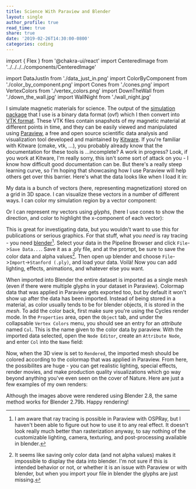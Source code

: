 ```yaml
---
title: Science With Paraview and Blender
layout: single
author_profile: true
read_time: true
share: true
date: '2019-02-26T14:30:00-0800'
categories: coding
---
```


import { Flex } from '@chakra-ui/react'
import CenteredImage from '../../../../components/CenteredImage'

import DataJustIn from './data_just_in.png'
import ColorByComponent from './color_by_component.png'
import Cones from './cones.png'
import VertexColors from './vertex_colors.png'
import DownTheWall from './down_the_wall.jpg'
import WallNight from './wall_night.jpg'

I simulate magnetic materials for science. The output of the [simulation
package](http://mumax.github.io/) that I use is a binary data format (ovf) which I then convert into
[VTK format](https://vtk.org/). These VTK files contain snapshots of my magnetic material at
different points in time, and they can be easily viewed and manipulated using
[Paraview](https://www.paraview.org/), a free and open source scientific data analysis and
visualization tool developed and maintained by [Kitware](https://www.kitware.com/). If you're
familiar with Kitware (cmake, vtk, ...), you probably already know that the documentation for these
tools is ...incomplete? A work in progress? Look, if you work at Kitware, I'm really sorry, this
isn't some sort of attack on you - I know how difficult good documentation can be. But there's a
really steep learning curve, so I'm hoping that showcasing how I use Paraview will help others get
over this barrier. Here's what the data looks like when I load it in:

<CenteredImage src={DataJustIn} />

My data is a bunch of vectors (here, representing magnetization) stored on a grid in 3D space. I can
visualize these vectors in a number of different ways. I can color my simulation region by a vector
component:

<CenteredImage src={ColorByComponent} />

Or I can represent my vectors using _glyphs_, (here I use cones to show the direction, and color to
highlight the x-component of each vector):

<CenteredImage src={Cones} />

This is great for investigating data, but you wouldn't want to use this for publications or serious
graphics. For that stuff, what you _need_ is ray tracing - you need
[blender](https://www.blender.org/)[^1]. Select your data in the Pipeline Browser and click
`File`->`Save Data...`. Save it as a .ply file, and at the prompt, be sure to save the color data
and alpha values[^2]. Then open up blender and choose `File`->`Import`->`Stanford (.ply)`, and load
your data. Voilà! Now you can add lighting, effects, animations, and whatever else you want.

When imported into Blender the entire dataset is imported as a single mesh (even if there were
multiple glyphs in your dataset in Paraview). Colormap data that was applied in Paraview gets
exported too, but by default it won't show up after the data has been imported. Instead of being
stored in a material, as color usually tends to be for blender objects, it is stored in the _mesh_.
To add the color back, first make sure you're using the Cycles render mode. In the `Properties`
area, open the `Object` tab, and under the collapsable `Vertex Colors` menu, you should see an entry
for an _attribute_ named `Col`. This is the name given to the color data by paraview. With the
imported data selected, open the `Node Editor`, create an `Attribute Node`, and enter `Col` into
the `Name` field:

<CenteredImage src={VertexColors} />

Now, when the 3D view is set to `Rendered`, the imported mesh should be colored according to the
colormap that was applied in Paraview. From here, the possibilites are huge - you can get realistic
lighting, special effects, render movies, and make production quality visualizations which go way
beyond anything you've even seen on the cover of Nature. Here are just a few examples of my own
renders:

<Flex flexDirection="row" gap="1em">
  <CenteredImage src={DownTheWall} />
  <CenteredImage src={WallNight} />
</Flex>

Although the images above were rendered using Blender 2.8, the same method works for Blender 2.79b.
Happy rendering!

[^1]:
    I am aware that ray tracing is possible in Paraview with OSPRay, but I haven't been able to
    figure out how to use it to any real effect. It doesn't look really much better than rasterization
    anyway, to say nothing of the customizable lighting, camera, texturing, and post-processing
    available in blender.

[^2]:
    It seems like saving only color data (and not alpha values) makes it impossible to display the
    data into blender. I'm not sure if this is intended behavior or not, or whether it is an issue
    with Paraview or with blender, but when you import your file in blender the glyphs are just
    missing.
